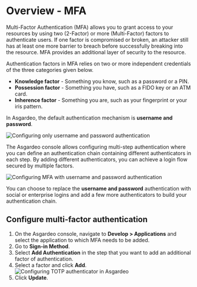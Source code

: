 # Overview - MFA

Multi-Factor Authentication (MFA) allows you to grant access to your resources by using two (2-Factor) or more (Multi-Factor) factors to authenticate users. If one factor is compromised or broken, an attacker still has at least one more barrier to breach before successfully breaking into the resource. MFA provides an additional layer of security to the resource.

Authentication factors in MFA relies on two or more independent credentials of the three categories given below.

- **Knowledge factor**  - Something you know, such as a password or a PIN.
- **Possession factor** - Something you have, such as a FIDO key or an ATM card.
- **Inherence factor**  - Something you are, such as your fingerprint or your iris pattern.

In Asgardeo, the default authentication mechanism is **username and password**. 

<img class="borderless-img" :src="$withBase('/assets/img/guides/mfa/one-factor-auth.png')" alt="Configuring only username and password authentication">

The Asgardeo console allows configuring multi-step authentication where you can define an authentication chain containing different authenticators in each step. By adding different authenticators, you can achieve a login flow secured by multiple factors. 

<img class="borderless-img" :src="$withBase('/assets/img/guides/mfa/mfa-config.png')" alt="Configuring MFA with username and password authentication">
 
You can choose to replace the **username and password** authentication with social or enterprise logins and add a few more authenticators to build your authentication chain.

## Configure multi-factor authentication

1. On the Asgardeo console, navigate to **Develop > Applications** and select the application to which MFA needs to be added.
2. Go to **Sign-in Method**.
3. Select **Add Authentication** in the step that you want to add an additional factor of authentication.
3. Select a factor and click **Add**.
    <img :src="$withBase('/assets/img/guides/mfa/totp/add-totp-authenticator.png')" alt="Configuring TOTP authenticator in Asgardeo">
4. Click **Update**.